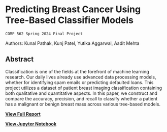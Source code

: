 # Predicting Breast Cancer Using Tree-Based Classifier Models
`COMP 562 Spring 2024 Final Project`

Authors: Kunal Pathak, Kunj Patel, Yutika Aggarwal, Aadit Mehta

## Abstract

Classification is one of the fields at the forefront of machine learning research. Our daily lives already use advanced data processing models, whether for identifying spam emails or predicting defaulted loans. This project utilizes a dataset of patient breast imaging classification containing both qualitative and quantitative aspects. In this paper, we construct and compare the accuracy, precision, and recall to classify whether a patient has a malignant or benign breast mass across various tree-based models.

<b><a href="562_Final.pdf">View Full Report</a></b>

<b><a href="Main.ipynb">View Jupyter Notebook</a></b>